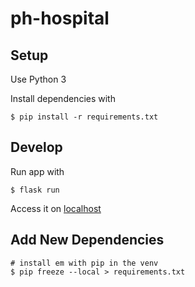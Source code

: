 # ph-hospital

## Setup
Use Python 3

Install dependencies with
```
$ pip install -r requirements.txt
```

## Develop

Run app with
```
$ flask run
```

Access it on [localhost](localhost:5000)

## Add New Dependencies

```
# install em with pip in the venv
$ pip freeze --local > requirements.txt
```
